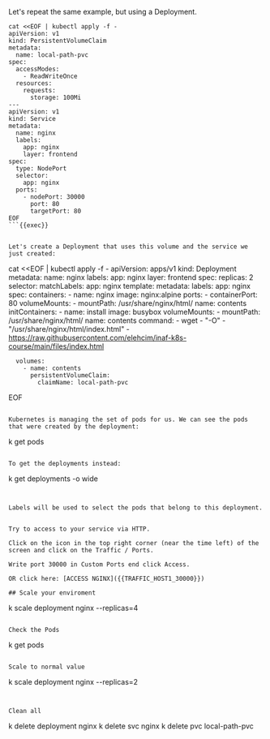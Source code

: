 
Let's repeat the same example, but using a Deployment.


```
cat <<EOF | kubectl apply -f -
apiVersion: v1
kind: PersistentVolumeClaim
metadata:
  name: local-path-pvc
spec:
  accessModes:
    - ReadWriteOnce
  resources:
    requests:
      storage: 100Mi
---
apiVersion: v1
kind: Service
metadata:
  name: nginx
  labels:
    app: nginx
    layer: frontend
spec:
  type: NodePort
  selector:
    app: nginx
  ports:
    - nodePort: 30000
      port: 80
      targetPort: 80
EOF
```{{exec}}


Let's create a Deployment that uses this volume and the service we just created:

```
cat <<EOF | kubectl apply -f -
apiVersion: apps/v1
kind: Deployment
metadata:
  name: nginx
  labels:
    app: nginx
    layer: frontend
spec:
  replicas: 2
  selector:
    matchLabels:
      app: nginx
  template:
    metadata:
      labels:
        app: nginx
    spec:
      containers:
      - name: nginx
        image: nginx:alpine
        ports:
          - containerPort: 80
        volumeMounts:
          - mountPath: /usr/share/nginx/html/
            name: contents
      initContainers:
      - name: install
        image: busybox
        volumeMounts:
          - mountPath: /usr/share/nginx/html/
            name: contents
        command:
        - wget
        - "-O"
        - "/usr/share/nginx/html/index.html"
        - https://raw.githubusercontent.com/elehcim/inaf-k8s-course/main/files/index.html
                
      volumes:
        - name: contents
          persistentVolumeClaim:
            claimName: local-path-pvc
EOF
```{{exec}}

Kubernetes is managing the set of pods for us. We can see the pods that were created by the deployment:
```
k get pods
```{{exec}}

To get the deployments instead:
```
k get deployments -o wide
```{{exec}}


Labels will be used to select the pods that belong to this deployment.


Try to access to your service via HTTP.

Click on the icon in the top right corner (near the time left) of the screen and click on the Traffic / Ports.

Write port 30000 in Custom Ports end click Access.

OR click here: [ACCESS NGINX]({{TRAFFIC_HOST1_30000}})

## Scale your enviroment

```
k scale deployment nginx --replicas=4
```{{exec}}

Check the Pods

```
k get pods
```{{exec}}

Scale to normal value

```
k scale deployment nginx --replicas=2
```{{exec}}


Clean all

```
k delete deployment nginx
k delete svc nginx
k delete pvc local-path-pvc
```{{exec}}
